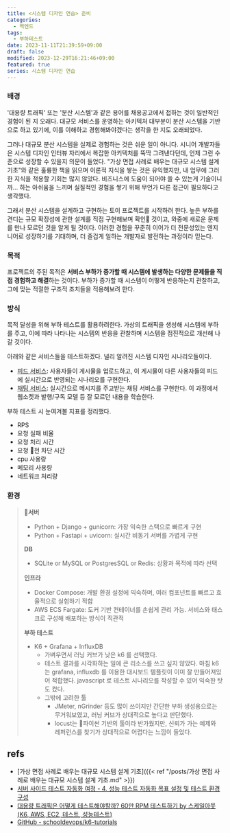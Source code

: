 ```yaml
---
title: <시스템 디자인 연습> 준비
categories:
  - 백엔드
tags:
  - 부하테스트
date: 2023-11-11T21:39:59+09:00
draft: false
modified: 2023-12-29T16:21:46+09:00
featured: true
series: 시스템 디자인 연습
---
```

### 배경
'대용량 트래픽' 또는 '분산 시스템'과 같은 용어를 채용공고에서 접하는 것이 일반적인 경험이 된 지 오래다. 대규모 서비스를 운영하는 아키텍처 대부분이 분산 시스템을 기반으로 하고 있기에, 이를 이해하고 경험해봐야겠다는 생각을 한 지도 오래되었다.

그러나 대규모 분산 시스템을 실제로 경험하는 것은 쉬운 일이 아니다. 시니어 개발자들은 시스템 디자인 인터뷰 자리에서 복잡한 아키텍처를 뚝딱 그려낸다던데, 언제 그런 수준으로 성장할 수 있을지 의문이 들었다. "가상 면접 사례로 배우는 대규모 시스템 설계 기초"와 같은 훌륭한 책을 읽으며 이론적 지식을 쌓는 것은 유익했지만, 내 업무에 그러한 지식을 적용할 기회는 많지 않았다. 비즈니스에 도움이 되어야 쓸 수 있는게 기술이니까... 하는 아쉬움을 느끼며 실질적인 경험을 쌓기 위해 무언가 다른 접근이 필요하다고 생각했다.

그래서 분산 시스템을 설계하고 구현하는 토이 프로젝트를 시작하려 한다. 높은 부하를 견디는 규모 확장성에 관한 설계를 직접 구현해보며 확인 것이고, 와중에 새로운 문제를 만나 모르던 것을 알게 될 것이다. 이러한 경험을 꾸준히 이어가 더 전문성있는 엔지니어로 성장하기를 기대하며, 더 즐겁게 일하는 개발자로 발전하는 과정이라 믿는다.

### 목적
프로젝트의 주된 목적은 **서비스 부하가 증가할 때 시스템에 발생하는 다양한 문제들을 직접 경험하고 해결**하는 것이다. 부하가 증가할 때 시스템이 어떻게 반응하는지 관찰하고, 그에 맞는 적절한 구조적 조치들을 적용해보려 한다. 

### 방식
목적 달성을 위해 부하 테스트를 활용하려한다. 가상의 트래픽을 생성해 시스템에 부하를 주고, 이에 따라 나타나는 시스템의 반응을 관찰하며 시스템을 점진적으로 개선해 나갈 것이다. 


아래와 같은 서비스들을 테스트하겠다. 널리 알려진 시스템 디자인 시나리오들이다.
- [피드 서비스](https://github.com/chankoo/load-testing-practices/tree/main/sample_feed): 사용자들이 게시물을 업로드하고, 이 게시물이 다른 사용자들의 피드에 실시간으로 반영되는 시나리오를 구현한다.
- [채팅 서비스](https://github.com/chankoo/load-testing-practices/tree/main/sample_chat): 실시간으로 메시지를 주고받는 채팅 서비스를 구현한다. 이 과정에서 웹소켓과 발행/구독 모델 등 잘 모르던 내용을 학습한다.


부하 테스트 시 눈여겨볼 지표를 정리했다.
- RPS
- 요청 실패 비율
- 요청 처리 시간
- 요청 전 차단 시간
- cpu 사용량
- 메모리 사용량
- 네트워크 처리량

### 환경

> **서버**  
> - Python + Django + gunicorn: 가장 익숙한 스택으로 빠르게 구현  
> - Python + Fastapi + uvicorn: 실시간 비동기 서버를 가볍게 구현  
> 
> **DB**  
> - SQLite or MySQL or PostgresSQL or Redis: 상황과 목적에 따라 선택  
> 
> **인프라**  
> - Docker Compose: 개발 환경 설정에 익숙하며, 여러 컴포넌트를 빠르고 효율적으로 실험하기 적합  
> - AWS ECS Fargate: 도커 기반 컨테이너를 손쉽게 관리 가능. 서비스와 태스크로 구성해 배포하는 방식이 직관적  
> 
> **부하 테스트**  
> - K6 + Grafana + InfluxDB  
> 	- 가벼우면서 러닝 커브가 낮은 k6 를 선택했다. 
> 	- 테스트 결과를 시각화하는 일에 큰 리소스를 쓰고 싶지 않았다. 마침 k6는 grafana, influxdb 를 이용한 대시보드 템플릿이 이미 잘 만들어져있어 적합했다. javascript 로 테스트 시나리오를 작성할 수 있어 익숙한 탓도 컸다.
> 	- 그밖에 고려한 툴
> 		- JMeter, nGrinder 등도 많이 쓰이지만 간단한 부하 생성용으로는 무거워보였고, 러닝 커브가 상대적으로 높다고 판단했다.
> 		- locust는 파이썬 기반의 툴이라 반가웠지만, 신뢰가 가는 예제와 레퍼런스를 찾기가 상대적으로 어렵다는 느낌이 들었다.

## refs
- [가상 면접 사례로 배우는 대규모 시스템 설계 기초]({{< ref "/posts/가상 면접 사례로 배우는 대규모 시스템 설계 기초.md" >}})
- [서버 사이드 테스트 자동화 여정 - 4. 성능 테스트 자동화 목표 설정 및 테스트 환경 구성](https://engineering.linecorp.com/ko/blog/server-side-test-automation-4)
- [대용량 트래픽은 어떻게 테스트해야할까? 60만 RPM 테스트하기 by 스케일아웃 (K6, AWS, EC2, 테스트, 성능테스트)](https://vince-kim.tistory.com/39)
- [GitHub - schooldevops/k6-tutorials](https://github.com/schooldevops/k6-tutorials)

